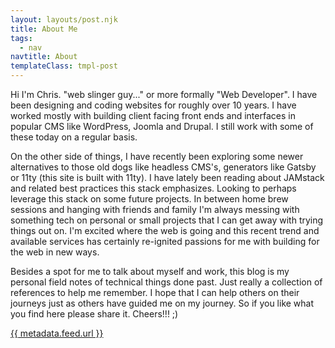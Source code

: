 ```yaml
---
layout: layouts/post.njk
title: About Me
tags:
  - nav
navtitle: About
templateClass: tmpl-post
---
```


Hi I'm Chris. "web slinger guy..." or more formally "Web Developer". I have been designing and coding websites for roughly over 10 years. I have worked mostly with building client facing front ends and interfaces in popular CMS like WordPress, Joomla and Drupal. I still work with some of these today on a regular basis.

On the other side of things, I have recently been exploring some newer alternatives to those old dogs like headless CMS's, generators like Gatsby or 11ty (this site is built with 11ty). I have lately been reading about JAMstack and related best practices this stack emphasizes. Looking to perhaps leverage this stack on some future projects. In between home brew sessions and hanging with friends and family I'm always messing with something tech on personal or small projects that I can get away with trying things out on. I'm excited where the web is going and this recent trend and available services has certainly re-ignited passions for me with building for the web in new ways.

Besides a spot for me to talk about myself and work, this blog is my personal field notes of technical things done past. Just really a collection of references to help me remember. I hope that I can help others on their journeys just as others have guided me on my journey. So if you like what you find here please share it. Cheers!!! ;)

<a href="{{ metadata.feed.url }}">{{ metadata.feed.url }}</a></p>
